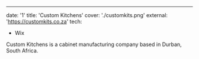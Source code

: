 ---
date: '1'
title: 'Custom Kitchens'
cover: './customkits.png'
external: 'https://customkits.co.za'
tech:
  - Wix

Custom Kitchens is a cabinet manufacturing company based in Durban, South Africa.
